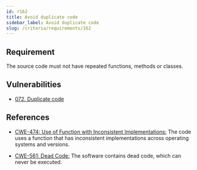 ```yaml
---
id: r162
title: Avoid duplicate code
sidebar_label: Avoid duplicate code
slug: /criteria/requirements/162
---
```


## Requirement

The source code must not have repeated functions, methods or classes.

## Vulnerabilities

- [072. Duplicate code](/criteria/vulnerabilities/072)

## References

- [CWE-474: Use of Function with Inconsistent Implementations:](https://cwe.mitre.org/data/definitions/474.html)
The code uses a function
that has inconsistent implementations
across operating systems and versions.

- [CWE-561: Dead Code:](https://cwe.mitre.org/data/definitions/561.html)
The software contains dead code,
which can never be executed.
